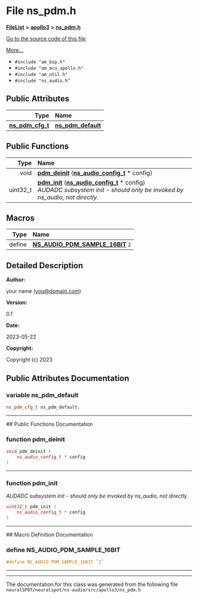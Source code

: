 

# File ns\_pdm.h



[**FileList**](files.md) **>** [**apollo3**](dir_1a531e93c11b219ab9869f377e190a5d.md) **>** [**ns\_pdm.h**](apollo3_2ns__pdm_8h.md)

[Go to the source code of this file](apollo3_2ns__pdm_8h_source.md)

[More...](#detailed-description)

* `#include "am_bsp.h"`
* `#include "am_mcu_apollo.h"`
* `#include "am_util.h"`
* `#include "ns_audio.h"`





















## Public Attributes

| Type | Name |
| ---: | :--- |
|  [**ns\_pdm\_cfg\_t**](structns__pdm__cfg__t.md) | [**ns\_pdm\_default**](#variable-ns_pdm_default)  <br> |
















## Public Functions

| Type | Name |
| ---: | :--- |
|  void | [**pdm\_deinit**](#function-pdm_deinit) ([**ns\_audio\_config\_t**](ns__audio_8h.md#typedef-ns_audio_config_t) \* config) <br> |
|  uint32\_t | [**pdm\_init**](#function-pdm_init) ([**ns\_audio\_config\_t**](ns__audio_8h.md#typedef-ns_audio_config_t) \* config) <br>_AUDADC subsystem init - should only be invoked by ns\_audio, not directly._  |



























## Macros

| Type | Name |
| ---: | :--- |
| define  | [**NS\_AUDIO\_PDM\_SAMPLE\_16BIT**](apollo3_2ns__pdm_8h.md#define-ns_audio_pdm_sample_16bit)  `2`<br> |

## Detailed Description




**Author:**

your name ([you@domain.com](mailto:you@domain.com)) 




**Version:**

0.1 




**Date:**

2023-05-22




**Copyright:**

Copyright (c) 2023 





    
## Public Attributes Documentation




### variable ns\_pdm\_default 

```C++
ns_pdm_cfg_t ns_pdm_default;
```




<hr>
## Public Functions Documentation




### function pdm\_deinit 

```C++
void pdm_deinit (
    ns_audio_config_t * config
) 
```




<hr>



### function pdm\_init 

_AUDADC subsystem init - should only be invoked by ns\_audio, not directly._ 
```C++
uint32_t pdm_init (
    ns_audio_config_t * config
) 
```




<hr>
## Macro Definition Documentation





### define NS\_AUDIO\_PDM\_SAMPLE\_16BIT 

```C++
#define NS_AUDIO_PDM_SAMPLE_16BIT `2`
```




<hr>

------------------------------
The documentation for this class was generated from the following file `neuralSPOT/neuralspot/ns-audio/src/apollo3/ns_pdm.h`

